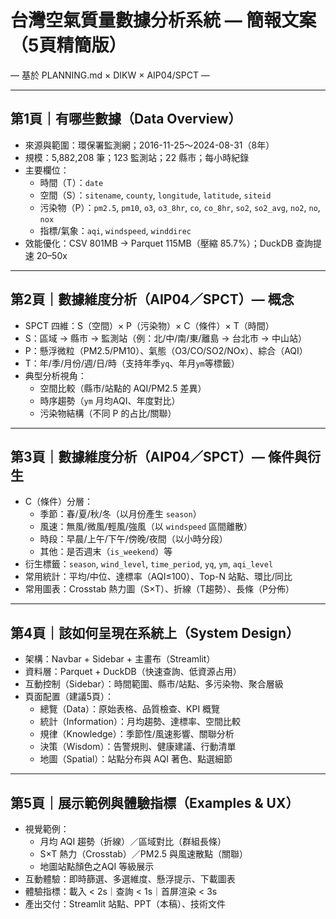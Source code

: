 # 台灣空氣質量數據分析系統 — 簡報文案（5頁精簡版）

— 基於 PLANNING.md × DIKW × AIP04/SPCT —

---

## 第1頁｜有哪些數據（Data Overview）
- 來源與範圍：環保署監測網；2016-11-25～2024-08-31（8年）
- 規模：5,882,208 筆；123 監測站；22 縣市；每小時紀錄
- 主要欄位：
  - 時間（T）：`date`
  - 空間（S）：`sitename`, `county`, `longitude`, `latitude`, `siteid`
  - 污染物（P）：`pm2.5`, `pm10`, `o3`, `o3_8hr`, `co`, `co_8hr`, `so2`, `so2_avg`, `no2`, `no`, `nox`
  - 指標/氣象：`aqi`, `windspeed`, `winddirec`
- 效能優化：CSV 801MB → Parquet 115MB（壓縮 85.7%）；DuckDB 查詢提速 20–50x

---

## 第2頁｜數據維度分析（AIP04／SPCT）— 概念
- SPCT 四維：S（空間）× P（污染物）× C（條件）× T（時間）
- S：區域 → 縣市 → 監測站（例：北/中/南/東/離島 → 台北市 → 中山站）
- P：懸浮微粒（PM2.5/PM10）、氣態（O3/CO/SO2/NOx）、綜合（AQI）
- T：年/季/月份/週/日/時（支持年季`yq`、年月`ym`等標籤）
- 典型分析視角：
  - 空間比較（縣市/站點的 AQI/PM2.5 差異）
  - 時序趨勢（`ym` 月均AQI、年度對比）
  - 污染物結構（不同 P 的占比/關聯）

---

## 第3頁｜數據維度分析（AIP04／SPCT）— 條件與衍生
- C（條件）分層：
  - 季節：春/夏/秋/冬（以月份產生 `season`）
  - 風速：無風/微風/輕風/強風（以 `windspeed` 區間離散）
  - 時段：早晨/上午/下午/傍晚/夜間（以小時分段）
  - 其他：是否週末（`is_weekend`）等
- 衍生標籤：`season`, `wind_level`, `time_period`, `yq`, `ym`, `aqi_level`
- 常用統計：平均/中位、達標率（AQI≤100）、Top-N 站點、環比/同比
- 常用圖表：Crosstab 熱力圖（S×T）、折線（T趨勢）、長條（P分佈）

---

## 第4頁｜該如何呈現在系統上（System Design）
- 架構：Navbar + Sidebar + 主畫布（Streamlit）
- 資料層：Parquet + DuckDB（快速查詢、低資源占用）
- 互動控制（Sidebar）：時間範圍、縣市/站點、多污染物、聚合層級
- 頁面配置（建議5頁）：
  - 總覽（Data）：原始表格、品質檢查、KPI 概覽
  - 統計（Information）：月均趨勢、達標率、空間比較
  - 規律（Knowledge）：季節性/風速影響、關聯分析
  - 決策（Wisdom）：告警規則、健康建議、行動清單
  - 地圖（Spatial）：站點分布與 AQI 著色、點選細節

---

## 第5頁｜展示範例與體驗指標（Examples & UX）
- 視覺範例：
  - 月均 AQI 趨勢（折線）／區域對比（群組長條）
  - S×T 熱力（Crosstab）／PM2.5 與風速散點（關聯）
  - 地圖站點顏色之AQI 等級展示
- 互動體驗：即時篩選、多選維度、懸浮提示、下載圖表
- 體驗指標：載入 < 2s｜查詢 < 1s｜首屏渲染 < 3s
- 產出交付：Streamlit 站點、PPT（本稿）、技術文件
